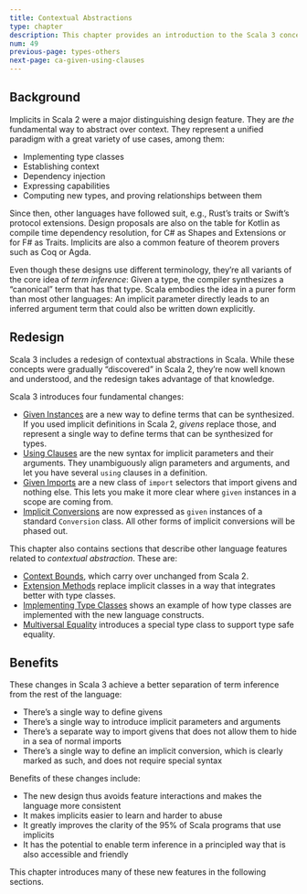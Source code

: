 ```yaml
---
title: Contextual Abstractions
type: chapter
description: This chapter provides an introduction to the Scala 3 concept of Contextual Abstractions.
num: 49
previous-page: types-others
next-page: ca-given-using-clauses
---
```



<!-- TODO: Personally, I’m not comfortable with terms like “contextual abstractions” and “context parameters”. (For instance, in my original Dotty notes I have the question, “What is a context parameter?”) I’d like to add some definitions of the main concepts/terms, either here or in the sections where they are used.
-->

## Background

Implicits in Scala 2 were a major distinguishing design feature. They are *the* fundamental way to abstract over context. They represent a unified paradigm with a great variety of use cases, among them:

- Implementing type classes
- Establishing context
- Dependency injection
- Expressing capabilities
- Computing new types, and proving relationships between them

Since then, other languages have followed suit, e.g., Rust’s traits or Swift’s protocol extensions. Design proposals are also on the table for Kotlin as compile time dependency resolution, for C# as Shapes and Extensions or for F# as Traits. Implicits are also a common feature of theorem provers such as Coq or Agda.

Even though these designs use different terminology, they’re all variants of the core idea of *term inference*: Given a type, the compiler synthesizes a “canonical” term that has that type. Scala embodies the idea in a purer form than most other languages: An implicit parameter directly leads to an inferred argument term that could also be written down explicitly.


## Redesign

Scala 3 includes a redesign of contextual abstractions in Scala. While these concepts were gradually “discovered” in Scala 2, they’re now well known and understood, and the redesign takes advantage of that knowledge.

Scala 3 introduces four fundamental changes:

<!-- TODO: link Using Clauses to its subsection -->

- [Given Instances](ca-02-given-using-clauses.md) are a new way to define terms that can be synthesized. If you used implicit definitions in Scala 2, *givens* replace those, and represent a single way to define terms that can be synthesized for types.
- [Using Clauses](ca-02-given-using-clauses.md) are the new syntax for implicit parameters and their arguments. They unambiguously align parameters and arguments, and let you have several `using` clauses in a definition.
- [Given Imports](ca-04-given-imports.md) are a new class of `import` selectors that import givens and nothing else. This lets you make it more clear where `given` instances in a scope are coming from.
- [Implicit Conversions](ca-08-implicit-conversions.md) are now expressed as `given` instances of a standard `Conversion` class. All other forms of implicit conversions will be phased out.

This chapter also contains sections that describe other language features related to *contextual abstraction*. These are:

- [Context Bounds](ca-03-context-bounds.md), which carry over unchanged from Scala 2.
- [Extension Methods](ca-05-extension-methods.md) replace implicit classes in a way that integrates better with type classes.
- [Implementing Type Classes](ca-06-type-classes.md) shows an example of how type classes are implemented with the new language constructs.
- [Multiversal Equality](ca-07-multiversal-equality.md) introduces a special type class to support type safe equality.



## Benefits

These changes in Scala 3 achieve a better separation of term inference from the rest of the language:

- There’s a single way to define givens
- There’s a single way to introduce implicit parameters and arguments
- There’s a separate way to import givens that does not allow them to hide in a sea of normal imports
- There’s a single way to define an implicit conversion, which is clearly marked as such, and does not require special syntax

Benefits of these changes include:

- The new design thus avoids feature interactions and makes the language more consistent
- It makes implicits easier to learn and harder to abuse
- It greatly improves the clarity of the 95% of Scala programs that use implicits
- It has the potential to enable term inference in a principled way that is also accessible and friendly

This chapter introduces many of these new features in the following sections.




